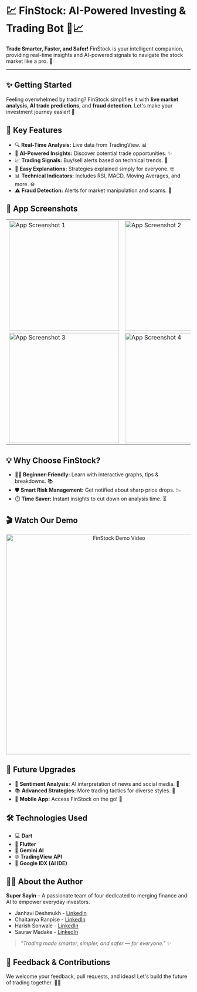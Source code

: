 # 💹 FinStock: AI-Powered Investing & Trading Bot 🤖📈

**Trade Smarter, Faster, and Safer!** FinStock is your intelligent companion, providing real-time insights and AI-powered signals to navigate the stock market like a pro. 🚀

---

## ✨ Getting Started

Feeling overwhelmed by trading? FinStock simplifies it with **live market analysis**, **AI trade predictions**, and **fraud detection**. Let's make your investment journey easier! 🤝



## 🔑 Key Features

* 🔍 **Real-Time Analysis:** Live data from TradingView. 📊
* 🧠 **AI-Powered Insights:** Discover potential trade opportunities. ✨
* 📈 **Trading Signals:** Buy/sell alerts based on technical trends. 🔔
* 🧾 **Easy Explanations:** Strategies explained simply for everyone. 🤓
* 📊 **Technical Indicators:** Includes RSI, MACD, Moving Averages, and more. ⚙️
* ⚠️ **Fraud Detection:** Alerts for market manipulation and scams. 🚨


## 📱 App Screenshots

<table>
  <tr>
    <td><img src="![image](https://github.com/user-attachments/assets/2728f472-bf72-4cce-9567-edf7da31b205)" width="300" alt="App Screenshot 1"></td>
    <td><img src="![image](https://github.com/user-attachments/assets/29842bfb-531c-47aa-802c-a09d18c8baec)" width="300" alt="App Screenshot 2"></td>
  </tr>
  <tr>
    <td><img src="![WhatsApp Image 2025-04-06 at 13 07 43_3b1e534a](https://github.com/user-attachments/assets/99d895f7-ff1a-45a1-953b-188f831ba2ce)" width="300" alt="App Screenshot 3"</td>
    <td><img src="![WhatsApp Image 2025-04-06 at 13 07 43_0fcfa005](https://github.com/user-attachments/assets/d2daa57e-7d9c-4478-82b4-572747d37477)" width="300" alt="App Screenshot 4"</td>
  </tr>
</table>


## 💡 Why Choose FinStock?

* 👨‍🎓 **Beginner-Friendly:** Learn with interactive graphs, tips & breakdowns. 📚
* 🛡️ **Smart Risk Management:** Get notified about sharp price drops. 📉
* ⏱️ **Time Saver:** Instant insights to cut down on analysis time. ⏳



## 🎬 Watch Our Demo


<div align="center">
  <a href="https://youtu.be/S_BxU6phnpo">
    <img src="https://drive.google.com/uc?id=1bbJ5wOoGS3EvCIJ_3ale1c4cNPA1g7G4" alt="FinStock Demo Video" style="width:600px;">
  </a>
</div>



## 🌱 Future Upgrades

* 💬 **Sentiment Analysis:** AI interpretation of news and social media. 📰
* 📚 **Advanced Strategies:** More trading tactics for diverse styles. 🎯
* 📱 **Mobile App:** Access FinStock on the go! 🚀



## 🛠️ Technologies Used

* 💻 **Dart**
* 📱 **Flutter**
* 🧠 **Gemini AI**
* 🌐 **TradingView API**
* 🧪 **Google IDX (AI IDE)**



## 🧑‍💻 About the Author

**Super Sayin** – A passionate team of four dedicated to merging finance and AI to empower everyday investors.

* Janhavi Deshmukh - [LinkedIn](https://www.linkedin.com/in/janhavi-deshmukh-733571291?utm_source=share&utm_campaign=share_via&utm_content=profile&utm_medium=android_app)
* Chaitanya Ranpise - [LinkedIn](https://www.linkedin.com/in/chaitanya-ranpise-34a5b227b?utm_source=share&utm_campaign=share_via&utm_content=profile&utm_medium=android_app)
* Harish Sonwale - [LinkedIn](https://www.linkedin.com/in/harish-sonwale?utm_source=share&utm_campaign=share_via&utm_content=profile&utm_medium=android_app)
* Saurav Madake - [LinkedIn](https://www.linkedin.com/in/saurav-madake/)

> _"Trading made smarter, simpler, and safer — for everyone."_ ✨



## 🤝 Feedback & Contributions

We welcome your feedback, pull requests, and ideas! Let's build the future of trading together. 💬✨

